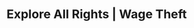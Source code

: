 ---
title: Explore All Rights | Wage Theft
layout: entitlement
experience: "I did not get paid for work I performed"
right: wage-rights

entitlement:
  - header: You have the right to be paid for all work performed whether or not the employer approves the work in advance.
  - description: In general, “hours worked” includes all time an employee must be on duty, or at the place of work. Normally, time spent in training, traveling from site to site during the day and doing repair work must be paid.

actions:
  - { header: "I’m not being paid $7.25 or more for my work.", description: "You have a right to claim your lost wages by filing a complaint with the Wage and Hour Division at DOL.", id: "whd-claim", cta: "File a Claim" }

---